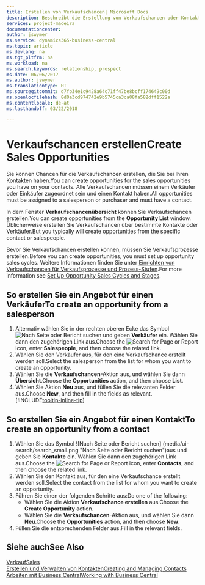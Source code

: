 ```yaml
---
title: Erstellen von Verkaufschancen| Microsoft Docs
description: Beschreibt die Erstellung von Verkaufschancen oder Kontakten in  Business Central.
services: project-madeira
documentationcenter: 
author: jswymer
ms.service: dynamics365-business-central
ms.topic: article
ms.devlang: na
ms.tgt_pltfrm: na
ms.workload: na
ms.search.keywords: relationship, prospect
ms.date: 06/06/2017
ms.author: jswymer
ms.translationtype: HT
ms.sourcegitcommit: d7fb34e1c9428a64c71ff47be8bcff174649c00d
ms.openlocfilehash: 8d0a3cd974742e9b5745ca3ca08fa582dff1522a
ms.contentlocale: de-at
ms.lasthandoff: 03/22/2018

---
```

# <a name="create-sales-opportunities"></a><span data-ttu-id="3adc8-103">Verkaufschancen erstellen</span><span class="sxs-lookup"><span data-stu-id="3adc8-103">Create Sales Opportunities</span></span>
<span data-ttu-id="3adc8-104">Sie können Chancen für die Verkaufschancen erstellen, die Sie bei Ihren Kontakten haben.</span><span class="sxs-lookup"><span data-stu-id="3adc8-104">You can create opportunities for the sales opportunities you have on your contacts.</span></span> <span data-ttu-id="3adc8-105">Alle Verkaufschancen müssen einem Verkäufer oder Einkäufer zugeordnet sein und einen Kontakt haben.</span><span class="sxs-lookup"><span data-stu-id="3adc8-105">All opportunities must be assigned to a salesperson or purchaser and must have a contact.</span></span>

<span data-ttu-id="3adc8-106">In dem Fenster **Verkaufschancenübersicht** können Sie Verkaufschancen erstellen.</span><span class="sxs-lookup"><span data-stu-id="3adc8-106">You can create opportunities from the **Opportunity List** window.</span></span> <span data-ttu-id="3adc8-107">Üblicherweise erstellen Sie Verkaufschancen über bestimmte Kontakte oder Verkäufer.</span><span class="sxs-lookup"><span data-stu-id="3adc8-107">But you typically will create opportunities from the specific contact or salespeople.</span></span>

<span data-ttu-id="3adc8-108">Bevor Sie Verkaufschancen erstellen können, müssen Sie Verkaufsprozesse erstellen.</span><span class="sxs-lookup"><span data-stu-id="3adc8-108">Before you can create opportunities, you must set up opportunity sales cycles.</span></span> <span data-ttu-id="3adc8-109">Weitere Informationen finden Sie unter [Einrichten von Verkaufschancen für Verkaufsprozesse und Prozess-Stufen](marketing-how-setup-opportunity-sales-cycles-stages.md).</span><span class="sxs-lookup"><span data-stu-id="3adc8-109">For more information see [Set Up Opportunity Sales Cycles and Stages](marketing-how-setup-opportunity-sales-cycles-stages.md).</span></span>

## <a name="to-create-an-opportunity-from-a-salesperson"></a><span data-ttu-id="3adc8-110">So erstellen Sie ein Angebot für einen Verkäufer</span><span class="sxs-lookup"><span data-stu-id="3adc8-110">To create an opportunity from a salesperson</span></span>
1. <span data-ttu-id="3adc8-111">Alternativ wählen Sie in der rechten oberen Ecke das Symbol ![Nach Seite oder Bericht suchen](media/ui-search/search_small.png "Nach Seite oder Bericht suchen") und geben **Verkäufer** ein. Wählen Sie dann den zugehörigen Link aus.</span><span class="sxs-lookup"><span data-stu-id="3adc8-111">Choose the ![Search for Page or Report](media/ui-search/search_small.png "Search for Page or Report icon") icon, enter **Salespeople**, and then choose the related link.</span></span>
2. <span data-ttu-id="3adc8-112">Wählen Sie den Verkäufer aus, für den eine Verkaufschance erstellt werden soll.</span><span class="sxs-lookup"><span data-stu-id="3adc8-112">Select the salesperson from the list for whom you want to create an opportunity.</span></span>
3. <span data-ttu-id="3adc8-113">Wählen Sie die **Verkaufschancen**-Aktion aus, und wählen Sie dann **Übersicht**.</span><span class="sxs-lookup"><span data-stu-id="3adc8-113">Choose the **Opportunities** action, and then choose **List**.</span></span>
4. <span data-ttu-id="3adc8-114">Wählen Sie Aktion **Neu** aus, und füllen Sie die relevanten Felder aus.</span><span class="sxs-lookup"><span data-stu-id="3adc8-114">Choose **New**, and then fill in the fields as relevant.</span></span> [!INCLUDE[tooltip-inline-tip](includes/tooltip-inline-tip_md.md)]  



## <a name="to-create-an-opportunity-from-a-contact"></a><span data-ttu-id="3adc8-115">So erstellen Sie ein Angebot für einen Kontakt</span><span class="sxs-lookup"><span data-stu-id="3adc8-115">To create an opportunity from a contact</span></span>
1. <span data-ttu-id="3adc8-116">Wählen Sie das Symbol ![Nach Seite oder Bericht suchen] (media/ui-search/search_small.png "Nach Seite oder Bericht suchen")aus und geben Sie **Kontakte** ein. Wählen Sie dann den zugehörigen Link aus.</span><span class="sxs-lookup"><span data-stu-id="3adc8-116">Choose the ![Search for Page or Report](media/ui-search/search_small.png "Search for Page or Report icon") icon, enter **Contacts**, and then choose the related link.</span></span>
2. <span data-ttu-id="3adc8-117">Wählen Sie den Kontakt aus, für den eine Verkaufschance erstellt werden soll.</span><span class="sxs-lookup"><span data-stu-id="3adc8-117">Select the contact from the list for whom you want to create an opportunity.</span></span>
3. <span data-ttu-id="3adc8-118">Führen Sie einen der folgenden Schritte aus:</span><span class="sxs-lookup"><span data-stu-id="3adc8-118">Do one of the following:</span></span>
   * <span data-ttu-id="3adc8-119">Wählen Sie die Aktion **Verkaufschance erstellen** aus.</span><span class="sxs-lookup"><span data-stu-id="3adc8-119">Choose the **Create Opportunity** action.</span></span>
   * <span data-ttu-id="3adc8-120">Wählen Sie die **Verkaufschancen**-Aktion aus, und wählen Sie dann **Neu**.</span><span class="sxs-lookup"><span data-stu-id="3adc8-120">Choose the  **Opportunities** action, and then choose **New**.</span></span>
4. <span data-ttu-id="3adc8-121">Füllen Sie die entsprechenden Felder aus.</span><span class="sxs-lookup"><span data-stu-id="3adc8-121">Fill in the relevant fields.</span></span>

## <a name="see-also"></a><span data-ttu-id="3adc8-122">Siehe auch</span><span class="sxs-lookup"><span data-stu-id="3adc8-122">See Also</span></span>
[<span data-ttu-id="3adc8-123">Verkauf</span><span class="sxs-lookup"><span data-stu-id="3adc8-123">Sales</span></span>](sales-manage-sales.md)  
[<span data-ttu-id="3adc8-124">Erstellen und Verwalten von Kontakten</span><span class="sxs-lookup"><span data-stu-id="3adc8-124">Creating and Managing Contacts</span></span>](marketing-contacts.md)  
[<span data-ttu-id="3adc8-125">Arbeiten mit  Business Central</span><span class="sxs-lookup"><span data-stu-id="3adc8-125">Working with Business Central</span></span>](ui-work-product.md)

